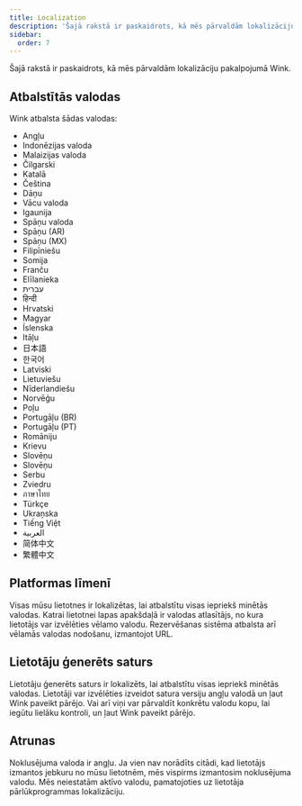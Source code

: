 ```yaml
---
title: Localization
description: 'Šajā rakstā ir paskaidrots, kā mēs pārvaldām lokalizāciju pakalpojumā Wink.'
sidebar:
  order: 7
---
```

Šajā rakstā ir paskaidrots, kā mēs pārvaldām lokalizāciju pakalpojumā Wink.

## Atbalstītās valodas

Wink atbalsta šādas valodas:

* Angļu
* Indonēzijas valoda
* Malaizijas valoda
* Čilgarski
* Katalā
* Čeština
* Dāņu
* Vācu valoda
* Igaunija
* Spāņu valoda
* Spāņu (AR)
* Spāņu (MX)
* Filipīniešu
* Somija
* Franču
* Elīlanieka
* עברית
* हिन्दी
* Hrvatski
* Magyar
* Íslenska
* Itāļu
* 日本語
* 한국어
* Latviski
* Lietuviešu
* Nīderlandiešu
* Norvēģu
* Poļu
* Portugāļu (BR)
* Portugāļu (PT)
* Romāniju
* Krievu
* Slovēņu
* Slovēņu
* Serbu
* Zviedru
* ภาษาไทย
* Türkçe
* Ukraņska
* Tiếng Việt
* العربية
* 简体中文
* 繁體中文

## Platformas līmenī

Visas mūsu lietotnes ir lokalizētas, lai atbalstītu visas iepriekš minētās valodas. Katrai lietotnei lapas apakšdaļā ir valodas atlasītājs, no kura lietotājs var izvēlēties vēlamo valodu. Rezervēšanas sistēma atbalsta arī vēlamās valodas nodošanu, izmantojot URL.

## Lietotāju ģenerēts saturs

Lietotāju ģenerēts saturs ir lokalizēts, lai atbalstītu visas iepriekš minētās valodas. Lietotāji var izvēlēties izveidot satura versiju angļu valodā un ļaut Wink paveikt pārējo. Vai arī viņi var pārvaldīt konkrētu valodu kopu, lai iegūtu lielāku kontroli, un ļaut Wink paveikt pārējo.

## Atrunas

Noklusējuma valoda ir angļu. Ja vien nav norādīts citādi, kad lietotājs izmantos jebkuru no mūsu lietotnēm, mēs vispirms izmantosim noklusējuma valodu. Mēs neiestatām aktīvo valodu, pamatojoties uz lietotāja pārlūkprogrammas lokalizāciju.

